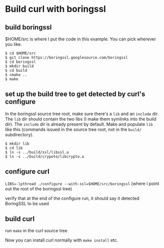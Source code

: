 # Build curl with boringssl

## build boringssl

$HOME/src is where I put the code in this example. You can pick wherever you
like.

    $ cd $HOME/src
    $ git clone https://boringssl.googlesource.com/boringssl
    $ cd boringssl
    $ mkdir build
    $ cd build
    $ cmake ..
    $ make

## set up the build tree to get detected by curl's configure

In the boringssl source tree root, make sure there's a `lib` and an `include`
dir. The `lib` dir should contain the two libs (I make them symlinks into the
build dir). The `include` dir is already present by default. Make and populate
`lib` like this (commands issued in the source tree root, not in the `build/`
subdirectory).


    $ mkdir lib
    $ cd lib
    $ ln -s ../build/ssl/libssl.a
    $ ln -s ../build/crypoto/libcrypto.a


## configure curl

`LIBS=-lpthread ./configure --with-ssl=$HOME/src/boringssl` (where I point out
the root of the boringssl tree)

verify that at the end of the configure run, it should say it detected
BoringSSL to be used

## build curl

run `make` in the curl source tree

Now you can install curl normally with `make install` etc.
